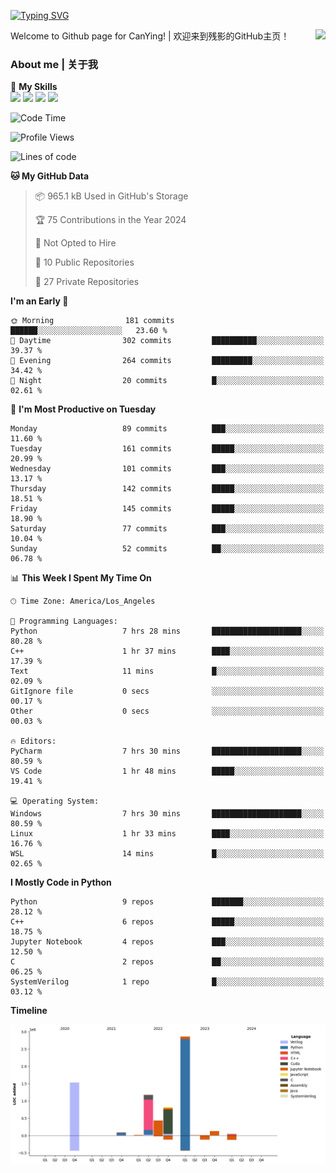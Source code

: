 [![Typing SVG](https://readme-typing-svg.herokuapp.com?size=25&duration=3500&color=00FFFF&vCenter=true&width=250&height=40&lines=Hi+Welcome+%F0%9F%91%8B%F0%9F%8F%BB;I'm+CanYing|残影)](https://git.io/typing-svg)

<a href="#">
  <img align="right" src="https://github-readme-stats.vercel.app/api?username=CanYing0913&count_private=true&rank_icon=github&show_icons=true&bg_color=15,f2f7fd,E0EAFC&" />
</a>

Welcome to Github page for CanYing! | 欢迎来到残影的GitHub主页！

### About me | 关于我

🌟 **My Skills**  
![](https://img.shields.io/badge/-C-A8B9CC?style=flat-square&logo=C&logoColor=fff)
![](https://img.shields.io/badge/-C++-00599C?style=flat-square&logo=Cpp&logoColor=fff)
![](https://img.shields.io/badge/-Python-3776AB?style=flat-square&logo=Python&logoColor=fff)
![](https://img.shields.io/badge/-Linux-000000?style=flat-square&logo=Linux&logoColor=fff)

<!--START_SECTION:waka-->
![Code Time](http://img.shields.io/badge/Code%20Time-18%20hrs%2049%20mins-blue)

![Profile Views](http://img.shields.io/badge/Profile%20Views-102-blue)

![Lines of code](https://img.shields.io/badge/From%20Hello%20World%20I%27ve%20Written-7.1%20million%20lines%20of%20code-blue)

**🐱 My GitHub Data** 

> 📦 965.1 kB Used in GitHub's Storage 
 > 
> 🏆 75 Contributions in the Year 2024
 > 
> 🚫 Not Opted to Hire
 > 
> 📜 10 Public Repositories 
 > 
> 🔑 27 Private Repositories 
 > 
**I'm an Early 🐤** 

```text
🌞 Morning                181 commits         ██████░░░░░░░░░░░░░░░░░░░   23.60 % 
🌆 Daytime                302 commits         ██████████░░░░░░░░░░░░░░░   39.37 % 
🌃 Evening                264 commits         █████████░░░░░░░░░░░░░░░░   34.42 % 
🌙 Night                  20 commits          █░░░░░░░░░░░░░░░░░░░░░░░░   02.61 % 
```
📅 **I'm Most Productive on Tuesday** 

```text
Monday                   89 commits          ███░░░░░░░░░░░░░░░░░░░░░░   11.60 % 
Tuesday                  161 commits         █████░░░░░░░░░░░░░░░░░░░░   20.99 % 
Wednesday                101 commits         ███░░░░░░░░░░░░░░░░░░░░░░   13.17 % 
Thursday                 142 commits         █████░░░░░░░░░░░░░░░░░░░░   18.51 % 
Friday                   145 commits         █████░░░░░░░░░░░░░░░░░░░░   18.90 % 
Saturday                 77 commits          ███░░░░░░░░░░░░░░░░░░░░░░   10.04 % 
Sunday                   52 commits          ██░░░░░░░░░░░░░░░░░░░░░░░   06.78 % 
```


📊 **This Week I Spent My Time On** 

```text
🕑︎ Time Zone: America/Los_Angeles

💬 Programming Languages: 
Python                   7 hrs 28 mins       ████████████████████░░░░░   80.28 % 
C++                      1 hr 37 mins        ████░░░░░░░░░░░░░░░░░░░░░   17.39 % 
Text                     11 mins             █░░░░░░░░░░░░░░░░░░░░░░░░   02.09 % 
GitIgnore file           0 secs              ░░░░░░░░░░░░░░░░░░░░░░░░░   00.17 % 
Other                    0 secs              ░░░░░░░░░░░░░░░░░░░░░░░░░   00.03 % 

🔥 Editors: 
PyCharm                  7 hrs 30 mins       ████████████████████░░░░░   80.59 % 
VS Code                  1 hr 48 mins        █████░░░░░░░░░░░░░░░░░░░░   19.41 % 

💻 Operating System: 
Windows                  7 hrs 30 mins       ████████████████████░░░░░   80.59 % 
Linux                    1 hr 33 mins        ████░░░░░░░░░░░░░░░░░░░░░   16.76 % 
WSL                      14 mins             █░░░░░░░░░░░░░░░░░░░░░░░░   02.65 % 
```

**I Mostly Code in Python** 

```text
Python                   9 repos             ███████░░░░░░░░░░░░░░░░░░   28.12 % 
C++                      6 repos             █████░░░░░░░░░░░░░░░░░░░░   18.75 % 
Jupyter Notebook         4 repos             ███░░░░░░░░░░░░░░░░░░░░░░   12.50 % 
C                        2 repos             ██░░░░░░░░░░░░░░░░░░░░░░░   06.25 % 
SystemVerilog            1 repo              █░░░░░░░░░░░░░░░░░░░░░░░░   03.12 % 
```



**Timeline**

![Lines of Code chart](https://raw.githubusercontent.com/CanYing0913/CanYing0913/master/assets/bar_graph.png)


<!--END_SECTION:waka-->
